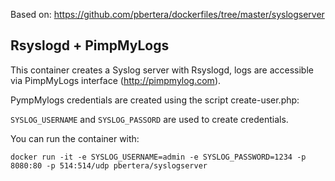 Based on: https://github.com/pbertera/dockerfiles/tree/master/syslogserver

## Rsyslogd + PimpMyLogs

This container creates a Syslog server with Rsyslogd, logs are accessible via PimpMyLogs interface (http://pimpmylog.com).

PympMylogs credentials are created using the script create-user.php:

`SYSLOG_USERNAME` and `SYSLOG_PASSORD` are used to create credentials.

You can run the container with:

    docker run -it -e SYSLOG_USERNAME=admin -e SYSLOG_PASSWORD=1234 -p 8080:80 -p 514:514/udp pbertera/syslogserver

